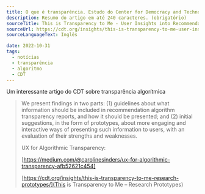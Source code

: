 ```yaml
---
title: O que é transparência. Estudo do Center for Democracy and Technology
description: Resumo do artigo em até 240 caracteres. (obrigatório)
sourceTitle: This is Transparency to Me - User Insights into Recommendation Algorithm Reporting
sourceUrl: https://cdt.org/insights/this-is-transparency-to-me-user-insights-into-recommendation-algorithm-reporting/
sourceLanguageText: Inglês

date: 2022-10-31 
tags: 
  - notícias
  - transparência
  - algoritmo
  - CDT
---
```

Um interessante artigo do CDT sobre transparência algorítmica

> We present findings in two parts: (1) guidelines about what information should be included in recommendation algorithm transparency reports, and how it should be presented; and (2) initial suggestions, in the form of prototypes, about more engaging and interactive ways of presenting such information to users, with an evaluation of their strengths and weaknesses.
> 
> UX for Algorithmic Transparency:
> 
> [https://medium.com/@carolinesinders/ux-for-algorithmic-transparency-afb52621c454]
>
> [https://cdt.org/insights/this-is-transparency-to-me-research-prototypes/](This is Transparency to Me – Research Prototypes)

